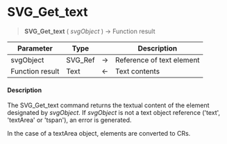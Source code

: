 # SVG_Get_text

>**SVG_Get_text** ( *svgObject* ) -> Function result

| Parameter | Type |  | Description |
| --- | --- | --- | --- |
| svgObject | SVG_Ref | &#8594; | Reference of text element |
| Function result | Text | &#8592; | Text contents |



#### Description 

The SVG\_Get\_text command returns the textual content of the element designated by *svgObject*. If *svgObject* is not a text object reference ('text', 'textArea' or 'tspan'), an error is generated. 

In the case of a textArea object, <tbreak/> elements are converted to CRs. 
